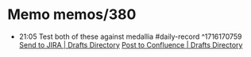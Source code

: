 # Memo memos/380
- 21:05 Test both of these against medallia #daily-record ^1716170759
[Send to JIRA | Drafts Directory](https://directory.getdrafts.com/a/2Rk)
[Post to Confluence | Drafts Directory](https://directory.getdrafts.com/a/2Qq)